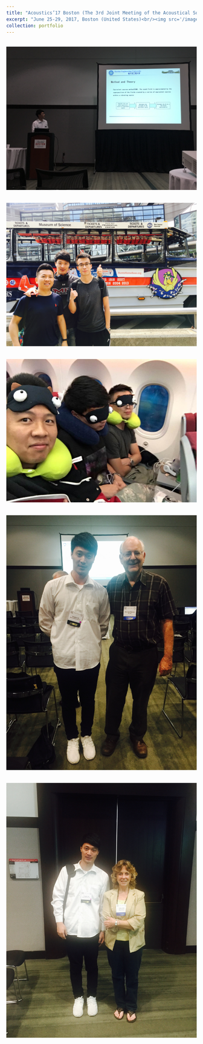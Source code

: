 ```yaml
---
title: "Acoustics’17 Boston (The 3rd Joint Meeting of the Acoustical Society of America and the European Acoustics Association)"
excerpt: "June 25-29, 2017, Boston (United States)<br/><img src='/images/ASA2017BOS1.jpg'>"
collection: portfolio
---
```


<br/><img src='/images/ASA2017BOS1.jpg'>

<br/><img src='/images/ASA2017BOS2.jpg'>

<br/><img src='/images/ASA2017BOS3.jpg'>

<br/><img src='/images/ASA2017BOS4.jpg'>

<br/><img src='/images/ASA2017BOS5.jpg'>


